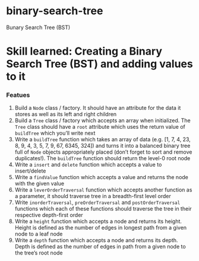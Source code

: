 # binary-search-tree
 Bunary Search Tree (BST)

 <h1>Skill learned: Creating a Binary Search Tree (BST) and adding values to it</h1>
 <h3>Featues</h3>
<ol>
<li>Build a <code>Node</code> class / factory. It should have an attribute for the data it stores as well as its left and right children</li>
<li>Build a <code>Tree</code> class / factory which accepts an array when initialized. The <code>Tree</code> class should have a <code>root</code> attribute which uses the return value of <code>buildTree</code> which you’ll write next</li>
<li>Write a <code>buildTree</code> function which takes an array of data (e.g. [1, 7, 4, 23, 8, 9, 4, 3, 5, 7, 9, 67, 6345, 324]) and turns it into a balanced binary tree full of <code>Node</code> objects appropriately placed (don’t forget to sort and remove duplicates!). The <code>buildTree</code> function should return the level-0 root node</li>
<li>Write a <code>insert</code> and <code>delete</code> function which accepts a value to insert/delete</li>
<li>Write a <code>findValue</code> function which accepts a value and returns the node with the given value</li>
<li>Write a <code>leverOrderTraversal</code> function which accepts another function as a parameter, it should traverse tree in a breadth-first level order</li>
<li>Write <code>inorderTraversal</code>, <code>preOrderTraversal</code> and <code>postOrderTraversal</code> functions which each of these functions should traverse the tree in their respective depth-first order</li>
<li>Write a <code>height</code> function which accepts a node and returns its height. Height is defined as the number of edges in longest path from a given node to a leaf node</li>
<li>Write a <code>depth</code> function which accepts a node and returns its depth. Depth is defined as the number of edges in path from a given node to the tree’s root node</li>
</ol>


